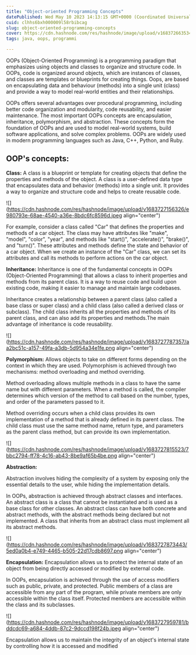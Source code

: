 ```yaml
---
title: "Object-oriented Programming Concepts"
datePublished: Wed May 10 2023 14:13:15 GMT+0000 (Coordinated Universal Time)
cuid: clhhs6bxh000009l58rbibcag
slug: object-oriented-programming-concepts
cover: https://cdn.hashnode.com/res/hashnode/image/upload/v1683726635347/995dfe9a-a08c-4994-a0e6-5398ca4330b5.png
tags: java, oops, programmi

---
```


OOPs (Object-Oriented Programming) is a programming paradigm that emphasizes using objects and classes to organize and structure code. In OOPs, code is organized around objects, which are instances of classes, and classes are templates or blueprints for creating things. Oops, are based on encapsulating data and behaviour (methods) into a single unit (class) and provide a way to model real-world entities and their relationships.

OOPs offers several advantages over procedural programming, including better code organization and modularity, code reusability, and easier maintenance. The most important OOPs concepts are encapsulation, inheritance, polymorphism, and abstraction. These concepts form the foundation of OOPs and are used to model real-world systems, build software applications, and solve complex problems. OOPs are widely used in modern programming languages such as Java, C++, Python, and Ruby.

## **OOP's concepts:**

**Class:** A class is a blueprint or template for creating objects that define the properties and methods of the object. A class is a user-defined data type that encapsulates data and behavior (methods) into a single unit. It provides a way to organize and structure code and helps to create reusable code.

![](https://cdn.hashnode.com/res/hashnode/image/upload/v1683727156326/e980793e-68ae-4540-a36e-8bdc6fc8596d.jpeg align="center")

For example, consider a class called "Car" that defines the properties and methods of a car object. The class may have attributes like "make", "model", "color", "year", and methods like "start()", "accelerate()", "brake()", and "turn()". These attributes and methods define the state and behavior of a car object. When we create an instance of the "Car" class, we can set its attributes and call its methods to perform actions on the car object.

**Inheritance:** Inheritance is one of the fundamental concepts in OOPs (Object-Oriented Programming) that allows a class to inherit properties and methods from its parent class. It is a way to reuse code and build upon existing code, making it easier to manage and maintain large codebases.

Inheritance creates a relationship between a parent class (also called a base class or super class) and a child class (also called a derived class or subclass). The child class inherits all the properties and methods of its parent class, and can also add its properties and methods.The main advantage of inheritance is code reusability.

![](https://cdn.hashnode.com/res/hashnode/image/upload/v1683727787357/aa2bc51c-a157-49fa-a3db-5d954a34e1fe.png align="center")

**Polymorphism:** Allows objects to take on different forms depending on the context in which they are used. Polymorphism is achieved through two mechanisms: method overloading and method overriding.

Method overloading allows multiple methods in a class to have the same name but with different parameters. When a method is called, the compiler determines which version of the method to call based on the number, types, and order of the parameters passed to it.

Method overriding occurs when a child class provides its own implementation of a method that is already defined in its parent class. The child class must use the same method name, return type, and parameters as the parent class method, but can provide its own implementation.

![](https://cdn.hashnode.com/res/hashnode/image/upload/v1683727815523/7bbc2794-ff78-4c16-ab43-8be9af65b4be.png align="center")

**Abstraction:**

Abstraction involves hiding the complexity of a system by exposing only the essential details to the user, while hiding the implementation details.

In OOPs, abstraction is achieved through abstract classes and interfaces. An abstract class is a class that cannot be instantiated and is used as a base class for other classes. An abstract class can have both concrete and abstract methods, with the abstract methods being declared but not implemented. A class that inherits from an abstract class must implement all its abstract methods.

![](https://cdn.hashnode.com/res/hashnode/image/upload/v1683727873443/5ed0a0b4-e749-4465-b505-22d17cdb8697.png align="center")

**Encapsulation:** Encapsulation allows us to protect the internal state of an object from being directly accessed or modified by external code.

In OOPs, encapsulation is achieved through the use of access modifiers such as public, private, and protected. Public members of a class are accessible from any part of the program, while private members are only accessible within the class itself. Protected members are accessible within the class and its subclasses.

![](https://cdn.hashnode.com/res/hashnode/image/upload/v1683727959781/bddcdc69-a684-4ddb-87c2-9dccd198f24b.jpeg align="center")

Encapsulation allows us to maintain the integrity of an object's internal state by controlling how it is accessed and modified